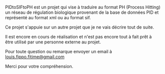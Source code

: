 PIDtoSIFtoPH est un projet qui vise à traduire au format PH (Process Hitting)
un réseau de régulation biologique provenant de la base de données PID et représenté au format xml ou au format sif.

Ce projet s'appuie sur un autre projet que je ne vais décrire tout de suite. 

Il est encore en cours de réalisation et n'est pas encore tout à fait prêt à être utilisé par une personne externe au projet.

Pour toute question ou remarque envoyer un email à louis.fippo.fitime@gmail.com

Merci pour votre compréhension.
